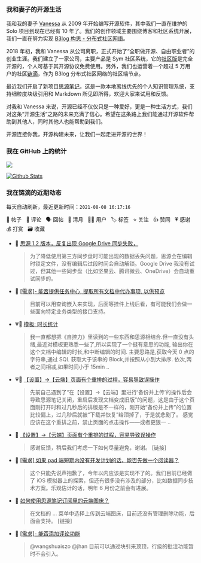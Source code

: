 ### 我和妻子的开源生活

我和我的妻子 [Vanessa](https://github.com/Vanessa219) 从 2009 年开始编写开源软件，其中我们一直在维护的 Solo 项目到现在已经有 10 年了。我们的创作领域主要围绕博客和社区系统开展，我们一直在努力实现 [B3log 构思 - 分布式社区网络](https://ld246.com/article/1546941897596)。

2018 年初，我和 Vanessa 从公司离职，正式开始了“全职做开源、自由职业者”的创业生涯。我们建立了一家公司，主要产品是 Sym 社区系统，它的[社区版](https://github.com/88250/symphony)是完全开源的，个人可基于其开源协议免费使用。另外，我们也运营着一个超过 5 万用户的社区[链滴](https://ld246.com)，作为 B3log 分布式社区网络的社区端节点。

最近我们开启了新项目[思源笔记](https://github.com/siyuan-note/siyuan)，这是一款本地离线优先的个人知识管理系统，支持细粒度块级引用和 Markdown 所见即所得，欢迎大家来试用和反馈。

对我和 Vanessa 来说，开源已经不仅仅只是一种爱好，更是一种生活方式，我们对这条“开源生活”之路的未来充满了信心。希望在这条路上我们能通过开源软件帮助到其他人，同时其他人也能帮助到我们。

开源连接你我，开源构建未来，让我们一起走进开源的世界！

### 我在 GitHub 上的统计

<a title="Hits" target="_blank" href="https://github.com/88250/88250"><img src="https://hits.b3log.org/88250/88250.svg"></a>

[![Github Stats](https://github-readme-stats.vercel.app/api?username=88250&theme=tokyonight&show_icons=true)](https://github.com/88250)

<!--events start -->

### 我在链滴的近期动态

每天自动刷新，最近更新时间：`2021-08-08 16:17:16`

📝 帖子 &nbsp; 💬 评论 &nbsp; 🗣 回帖 &nbsp; 🌙 清月 &nbsp; 👨‍💻 用户 &nbsp; 🏷️ 标签 &nbsp; ⭐️ 关注 &nbsp; 👍 赞同 &nbsp; 💗 感谢 &nbsp; 💰 打赏 &nbsp; 🗃 收藏

* 💬 [思源 1.2 版本，反复出现 Google Drive 同步失败，](https://ld246.com/article/1628383430337/comment/1628389614916#comments)

  > 为了降低使用第三方同步盘时可能出现的数据丢失问题，思源会在编辑时锁定文件，没有编辑后过段时间会自动解锁。Google Drive 我没有试过，但其他一些同步盘（比如坚果云、腾讯微云、OneDrive）会自动重试同步的。
* 💬 [[需求]- 能否提供任务中心, 提取所有文档中代办事项, 以供预览](https://ld246.com/article/1628359175043/comment/1628382079957#comments)

  > 目前可以用查询嵌入来实现，后面等挂件上线后看，有可能我们会做一些面向特定业务类型的接口支持。
* 💗📝 [模板: 时长统计](https://ld246.com/article/1628344614872)

  > 我一直都想把《自控力》里读到的一些东西和思源相结合.但一直没有头绪,最近对模板更熟悉一些了,所以实现了一个挺有意思的功能, 输出你在这个文档中编辑的时长,和中断编辑的时间. 主要思路是,获取今天 0 点的字符串,通过 SQL 获取大于该串的 Block,并按照从小到大排序. 依次,两者之间相减,如果时间小于 15min ..
* 💗📝 [【设置】-&gt;【云端】页面有个重排的过程，容易导致误操作](https://ld246.com/article/1628337606597)

  > 先前自己遇到了“在【设置】-&gt;【云端】里进行‘备份并上传’的操作后会导致思源笔记关闭，重启后发现文档变成旧版”的问题，这是由于这个页面刚打开时和过几秒后的排版是不一样的，刚开始“备份并上传”的位置比较偏上，过几秒后就被“下载并恢复”给顶掉了，于是就悲剧了。 感觉应该在这个重排之前，禁止页面的点击操作——或者更狠一 ..
* 💬 [【设置】-&gt;【云端】页面有个重排的过程，容易导致误操作](https://ld246.com/article/1628337606597/comment/1628346341815#comments)

  > 感谢反馈，稍后我们考虑一下如何尽量避免，谢谢。 [链接]
* 💬 [[需求] 如果 pad 端短期内没有开发计划的话，能否先做一个阅读器？](https://ld246.com/article/1628333864357/comment/1628346271639#comments)

  > 这个只能先说声抱歉了，今年以内应该是实现不了的。我们目前已经做了 iOS 模拟器上的探索，但还有很多没有涉及的部分，比如数据同步技术方案。乐观估计的话，明年 6 月份之前会有进展。
* 💬 [如何使用思源笔记订阅里的云端图床？](https://ld246.com/article/1628340697837/comment/1628346074611#comments)

  > 在文档的 ... 菜单中选择上传到云端图床，目前还没有管理删除功能，后面会支持。 [链接]
* 💬 [[需求]- 能否添加评论功能](https://ld246.com/article/1628340606519/comment/1628346012239#comments)

  > @wangshuaiszo @jhan 目前可以通过块引来顶顶，行级的批注功能暂时不会引入。


<!--events end -->
